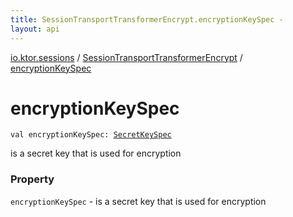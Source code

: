 ```yaml
---
title: SessionTransportTransformerEncrypt.encryptionKeySpec - 
layout: api
---
```


<div class='api-docs-breadcrumbs'><a href="../index.html">io.ktor.sessions</a> / <a href="index.html">SessionTransportTransformerEncrypt</a> / <a href="./encryption-key-spec.html">encryptionKeySpec</a></div>

# encryptionKeySpec

<div class="signature"><code><span class="keyword">val </span><span class="identifier">encryptionKeySpec</span><span class="symbol">: </span><a href="http://docs.oracle.com/javase/6/docs/api/javax/crypto/spec/SecretKeySpec.html"><span class="identifier">SecretKeySpec</span></a></code></div>

is a secret key that is used for encryption

### Property

<code>encryptionKeySpec</code> - is a secret key that is used for encryption
